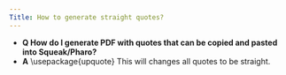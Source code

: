 ```yaml
---
Title: How to generate straight quotes?
---
```


- **Q How do I generate PDF with quotes that can be copied and pasted into Squeak/Pharo?**
- **A** \\usepackage{upquote}
This will changes all quotes to be straight.

